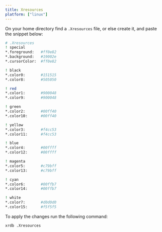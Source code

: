 ```yaml
---
title: Xresources
platform: ["linux"]
---
```


On your home directory find a `.Xresources` file, or else create it, and paste the snippet below:

```bash
# .Xresources
! special
*.foreground:   #ff0e82
*.background:   #19002e
*.cursorColor:  #ff0e82

! black
*.color0:       #151515
*.color8:       #505050

! red
*.color1:       #900048
*.color9:       #900048

! green
*.color2:       #00ff40
*.color10:      #00ff40

! yellow
*.color3:       #f4cc53
*.color11:      #f4cc53

! blue
*.color4:       #00ffff
*.color12:      #00ffff

! magenta
*.color5:       #c79bff
*.color13:      #c79bff

! cyan
*.color6:       #00ffb7
*.color14:      #00ffb7

! white
*.color7:       #d0d0d0
*.color15:      #f5f5f5
```

To apply the changes run the following command:

```bash
xrdb .Xresources
```
